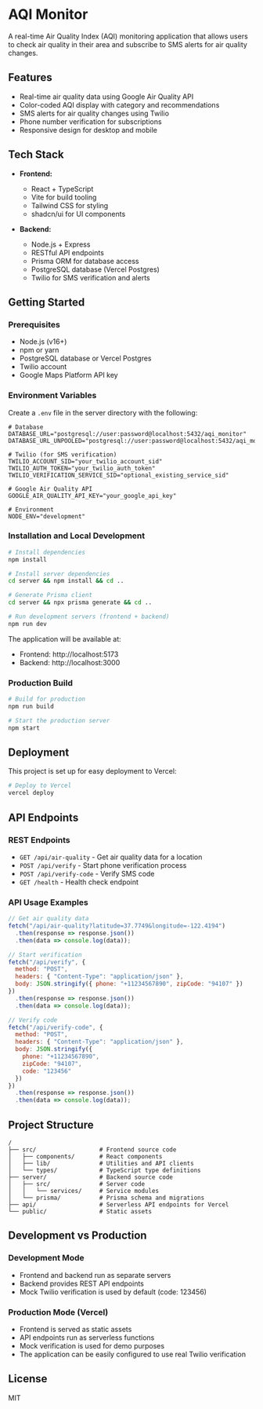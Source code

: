 # AQI Monitor

A real-time Air Quality Index (AQI) monitoring application that allows users to check air quality in their area and subscribe to SMS alerts for air quality changes.

## Features

- Real-time air quality data using Google Air Quality API
- Color-coded AQI display with category and recommendations
- SMS alerts for air quality changes using Twilio
- Phone number verification for subscriptions
- Responsive design for desktop and mobile

## Tech Stack

- **Frontend:**
  - React + TypeScript
  - Vite for build tooling
  - Tailwind CSS for styling
  - shadcn/ui for UI components

- **Backend:**
  - Node.js + Express
  - RESTful API endpoints
  - Prisma ORM for database access
  - PostgreSQL database (Vercel Postgres)
  - Twilio for SMS verification and alerts

## Getting Started

### Prerequisites

- Node.js (v16+)
- npm or yarn
- PostgreSQL database or Vercel Postgres
- Twilio account
- Google Maps Platform API key

### Environment Variables

Create a `.env` file in the server directory with the following:

```
# Database
DATABASE_URL="postgresql://user:password@localhost:5432/aqi_monitor"
DATABASE_URL_UNPOOLED="postgresql://user:password@localhost:5432/aqi_monitor"

# Twilio (for SMS verification)
TWILIO_ACCOUNT_SID="your_twilio_account_sid"
TWILIO_AUTH_TOKEN="your_twilio_auth_token"
TWILIO_VERIFICATION_SERVICE_SID="optional_existing_service_sid"

# Google Air Quality API
GOOGLE_AIR_QUALITY_API_KEY="your_google_api_key"

# Environment
NODE_ENV="development"
```

### Installation and Local Development

```bash
# Install dependencies
npm install

# Install server dependencies
cd server && npm install && cd ..

# Generate Prisma client
cd server && npx prisma generate && cd ..

# Run development servers (frontend + backend)
npm run dev
```

The application will be available at:
- Frontend: http://localhost:5173
- Backend: http://localhost:3000

### Production Build

```bash
# Build for production
npm run build

# Start the production server
npm start
```

## Deployment

This project is set up for easy deployment to Vercel:

```bash
# Deploy to Vercel
vercel deploy
```

## API Endpoints

### REST Endpoints

- `GET /api/air-quality` - Get air quality data for a location
- `POST /api/verify` - Start phone verification process
- `POST /api/verify-code` - Verify SMS code
- `GET /health` - Health check endpoint

### API Usage Examples

```javascript
// Get air quality data
fetch("/api/air-quality?latitude=37.7749&longitude=-122.4194")
  .then(response => response.json())
  .then(data => console.log(data));

// Start verification
fetch("/api/verify", {
  method: "POST",
  headers: { "Content-Type": "application/json" },
  body: JSON.stringify({ phone: "+11234567890", zipCode: "94107" })
})
  .then(response => response.json())
  .then(data => console.log(data));

// Verify code
fetch("/api/verify-code", {
  method: "POST",
  headers: { "Content-Type": "application/json" },
  body: JSON.stringify({ 
    phone: "+11234567890", 
    zipCode: "94107", 
    code: "123456" 
  })
})
  .then(response => response.json())
  .then(data => console.log(data));
```

## Project Structure

```
/
├── src/                  # Frontend source code
│   ├── components/       # React components
│   ├── lib/              # Utilities and API clients
│   └── types/            # TypeScript type definitions
├── server/               # Backend source code
│   ├── src/              # Server code
│   │   └── services/     # Service modules
│   └── prisma/           # Prisma schema and migrations
├── api/                  # Serverless API endpoints for Vercel
└── public/               # Static assets
```

## Development vs Production

### Development Mode
- Frontend and backend run as separate servers
- Backend provides REST API endpoints
- Mock Twilio verification is used by default (code: 123456)

### Production Mode (Vercel)
- Frontend is served as static assets
- API endpoints run as serverless functions
- Mock verification is used for demo purposes
- The application can be easily configured to use real Twilio verification

## License

MIT